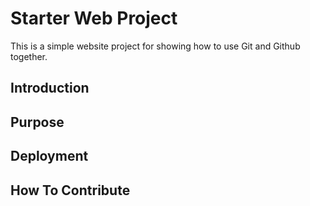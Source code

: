 # Starter Web Project
This is a simple website project for showing how to use Git and Github together.
## Introduction

## Purpose

## Deployment

## How To Contribute